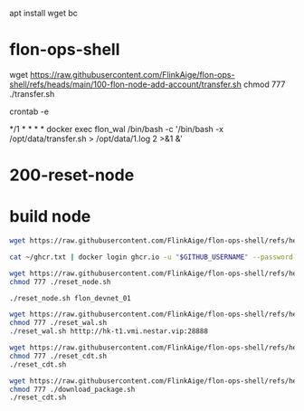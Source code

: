 
apt install wget bc

# flon-ops-shell

wget https://raw.githubusercontent.com/FlinkAige/flon-ops-shell/refs/heads/main/100-flon-node-add-account/transfer.sh
chmod 777 ./transfer.sh

crontab -e

*/1 * * * *  docker exec flon_wal /bin/bash -c '/bin/bash -x /opt/data/transfer.sh > /opt/data/1.log 2 >&1 &'

# 200-reset-node

#  build node
```bash
wget https://raw.githubusercontent.com/FlinkAige/flon-ops-shell/refs/heads/main/200-reset-node/build_node.sh

```
```bash
cat ~/ghcr.txt | docker login ghcr.io -u "$GITHUB_USERNAME" --password-stdin
```
```bash
wget https://raw.githubusercontent.com/FlinkAige/flon-ops-shell/refs/heads/main/200-reset-node/reset_node.sh
chmod 777 ./reset_node.sh

./reset_node.sh flon_devnet_01

```


```bash
wget https://raw.githubusercontent.com/FlinkAige/flon-ops-shell/refs/heads/main/200-reset-node/reset_wal.sh
chmod 777 ./reset_wal.sh
./reset_wal.sh htttp://hk-t1.vmi.nestar.vip:28888
```

```bash
wget https://raw.githubusercontent.com/FlinkAige/flon-ops-shell/refs/heads/main/200-reset-node/reset_cdt.sh
chmod 777 ./reset_cdt.sh
./reset_cdt.sh
```


```bash
wget https://raw.githubusercontent.com/FlinkAige/flon-ops-shell/refs/heads/main/200-reset-node/download_package.sh
chmod 777 ./download_package.sh
./reset_cdt.sh
```

